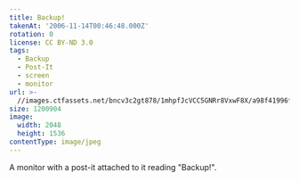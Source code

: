 ```yaml
---
title: Backup!
takenAt: '2006-11-14T00:46:48.000Z'
rotation: 0
license: CC BY-ND 3.0
tags:
  - Backup
  - Post-It
  - screen
  - monitor
url: >-
  //images.ctfassets.net/bncv3c2gt878/1mhpfJcVCC5GNRr8VxwF8X/a98f41996f569515c065f6c3adcbdb39/backup_4504407007_o
size: 1200904
image:
  width: 2048
  height: 1536
contentType: image/jpeg
---
```


A monitor with a post-it attached to it reading "Backup!".
